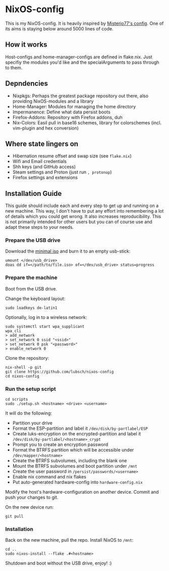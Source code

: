 # NixOS-config

This is my NixOS-config. It is heavily inspired by [Misterio77's config](https://git.sr.ht/~misterio/nix-config). One of its aims is staying below around 5000 lines of code.

## How it works

Host-configs and home-manager-configs are defined in flake.nix. Just specifiy the modules you'd like and the specialArguments to pass through to them.

## Depndencies

- Nixpkgs: Perhaps the greatest package repository out there, also providing NixOS-modules and a library
- Home-Manager: Modules for managing the home directory
- Impermanence: Define what data persist boots
- Firefox-Addons: Repository with Firefox addons, duh
- Nix-Colors: Easil pull in base16 schemes, library for colorschemes (incl. vim-plugin and hex conversion)

## Where state lingers on

- Hibernation resume offset and swap size (see `flake.nix`)
- Wifi and Email credentials
- Shh keys (and GitHub access)
- Steam settings and Proton (just run `, protonup`)
- Firefox settings and extensions

## Installation Guide

This guide should include each and every step to get up and running on a new machine. This way, I don't have to put any effort into remembering a lot of details which you could get wrong. It also increases reproducibility. This is not primarily intended for other users but you can of course use and adapt these steps to your needs.

### Prepare the USB drive

Download the [minimal iso](https://nixos.org/download.html#nixos-iso) and burn it to an empty usb-stick:
```
umount </dev/usb_drive>
doas dd if=</path/to/file.iso> of=</dev/usb_drive> status=progress
```

### Prepare the machine

Boot from the USB drive.

Change the keyboard layout:
```
sudo loadkeys de-latin1
```
Optionally, log in to a wireless network:
```
sudo systemctl start wpa_supplicant
wpa_cli
> add_network
> set_network 0 ssid "<ssid>"
> set_network 0 psk "<password>"
> enable_network 0
```
Clone the repository:
```
nix-shell -p git
git clone https://github.com/lubsch/nixos-config
cd nixos-config
```

### Run the setup script
```
cd scripts
sudo ./setup.sh <hostname> <drive> <username>
```
It will do the following:
- Partition your drive
- Format the ESP-partition and label it `/dev/disk/by-partlabel/ESP`
- Create luks-encryption on the encrypted-partition and label it `/dev/disk/by-partlabel/<hostname>_crypt`
- Prompt you to create an encryption password
- Format the BTRFS partition which will be accessible under `/dev/mapper/<hostname>`
- Create the BTRFS subvolumes, including the blank one
- Mount the BTRFS subvolumes and boot partition under `/mnt`
- Create the user password in `/persist/passwords/<username>`
- Enable nix command and nix flakes
- Put auto-generated hardware-config into `hardware-config.nix`

Modify the host's hardware-configuration on another device. Commit and push your changes to git.

On the new device run:
```
git pull
```

### Installation
Back on the new machine, pull the repo. Install NixOS to `/mnt`:
```
cd ..
sudo nixos-install --flake .#<hostname>
```
Shutdown and boot without the USB drive, enjoy! :)
